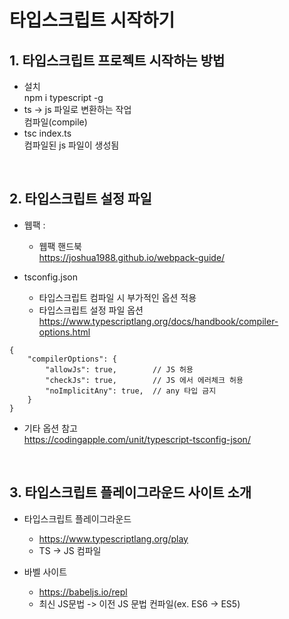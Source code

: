 # 타입스크립트 시작하기

## 1. 타입스크립트 프로젝트 시작하는 방법

- 설치  
  npm i typescript -g
- ts -> js 파일로 변환하는 작업  
  컴파일(compile)
- tsc index.ts  
  컴파일된 js 파일이 생성됨

<br />

## 2. 타입스크립트 설정 파일

- 웹팩 :

  - 웹팩 핸드북  
    https://joshua1988.github.io/webpack-guide/

- tsconfig.json
  - 타입스크립트 컴파일 시 부가적인 옵션 적용
  - 타입스크립트 설정 파일 옵션  
    https://www.typescriptlang.org/docs/handbook/compiler-options.html

```
{
    "compilerOptions": {
        "allowJs": true,        // JS 허용
        "checkJs": true,        // JS 에서 에러체크 허용
        "noImplicitAny": true,  // any 타입 금지
    }
}
```

- 기타 옵션 참고  
  https://codingapple.com/unit/typescript-tsconfig-json/

<br />

## 3. 타입스크립트 플레이그라운드 사이트 소개

- 타입스크립트 플레이그라운드

  - https://www.typescriptlang.org/play
  - TS -> JS 컴파일

- 바벨 사이트
  - https://babeljs.io/repl
  - 최신 JS문법 -> 이전 JS 문법 컨파일(ex. ES6 -> ES5)

